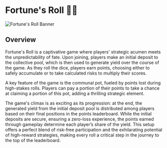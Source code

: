 # Fortune's Roll 🎲🎲

![Fortune's Roll Banner](banner.png)

## Overview

Fortune's Roll is a captivative game where players' strategic acumen meets the unpredictability of fate. Upon joining, players make an initial deposit to the collective pool, which is then used to generate yield over the course of the game. As they roll the dice, players earn points, choosing either to safely accumulate or to take calculated risks to multiply their scores.

A key feature of the game is the communal pot, fueled by points lost during high-stakes rolls. Players can pay a portion of their points to take a chance at claiming a portion of this pot, adding a thrilling strategic element.

The game's climax is as exciting as its progression: at the end, the generated yield from the initial deposit pool is distributed among players based on their final positions in the points leaderboard. While the initial deposits are secure, ensuring a zero-loss experience, the points earned through gameplay determine each player’s share of the yield. This setup offers a perfect blend of risk-free participation and the exhilarating potential of high-reward strategies, making every roll a critical step in the journey to the top of the leaderboard.

